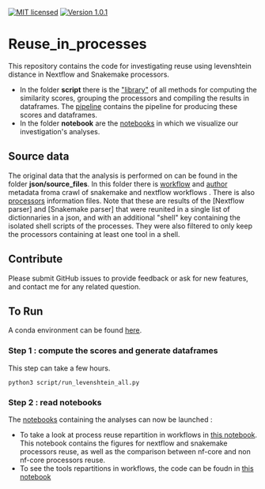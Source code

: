 [![MIT licensed](https://img.shields.io/badge/license-MIT-blue.svg)](LICENSE) [![Version 1.0.1](https://img.shields.io/badge/version-v1.0.1-blue)]()


# Reuse_in_processes

This repository contains the code for investigating reuse using levenshtein distance in Nextflow and Snakemake processors. 


- In the folder __script__ there is the ["library"](script/simil_process.py) of all methods for computing the similarity scores, grouping the processors and compiling the results in dataframes. The [pipeline](script/run_levenshtein_all.py) contains the pipeline for producing these scores and dataframes.
- In the folder __notebook__ are the [notebooks](/notebook/) in which we visualize our investigation's analyses.

## Source data

The original data that the analysis is performed on can be found in the folder __json/source_files__. In this folder there is [workflow](/json/source_files/wf_new_crawl_nextflow.json) and [author](/json/source_files/author_clem_nf.json) metadata froma crawl of snakemake and nextflow workflows . 
There is also [processors](/json/source_files/nf_proc_tool_shell.json) information files. Note that these are results of the [Nextflow parser] and [Snakemake parser] that were reunited in a single list of dictionnaries in a json, and with an additional "shell" key containing the isolated shell scripts of the processes. They were also filtered to only keep the processors containing at least one tool in a shell.


## Contribute
Please submit GitHub issues to provide feedback or ask for new features, and contact me for any related question.


## To Run

A conda environment can be found [here](json/env_conda.txt).

### Step 1 : compute the scores and generate dataframes

This step can take a few hours. 

```
python3 script/run_levenshtein_all.py
```

### Step 2 : read notebooks

The [notebooks](/notebook/) containing the analyses can now be launched :
- To take a look at process reuse repartition in workflows in [this notebook](/notebook/Figures_reuse_processes_simil_shell.ipynb). This notebook contains the figures for nextflow and snakemake processors reuse, as well as the comparison between nf-core and non nf-core processors reuse.
- To see the tools repartitions in workflows, the code can be foudn in [this notebook](/notebook/group_patterns_proc.ipynb) 





